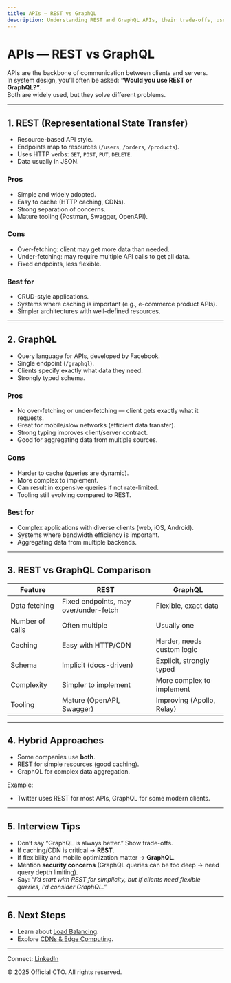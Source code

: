 ```yaml
---
title: APIs — REST vs GraphQL
description: Understanding REST and GraphQL APIs, their trade-offs, use cases, and interview tips for high-level design.
---
```


# APIs — REST vs GraphQL

APIs are the backbone of communication between clients and servers.  
In system design, you’ll often be asked: **“Would you use REST or GraphQL?”**.  
Both are widely used, but they solve different problems.

---

## 1. REST (Representational State Transfer)

- Resource-based API style.  
- Endpoints map to resources (`/users`, `/orders`, `/products`).  
- Uses HTTP verbs: `GET`, `POST`, `PUT`, `DELETE`.  
- Data usually in JSON.  

### Pros
- Simple and widely adopted.  
- Easy to cache (HTTP caching, CDNs).  
- Strong separation of concerns.  
- Mature tooling (Postman, Swagger, OpenAPI).  

### Cons
- Over-fetching: client may get more data than needed.  
- Under-fetching: may require multiple API calls to get all data.  
- Fixed endpoints, less flexible.  

### Best for
- CRUD-style applications.  
- Systems where caching is important (e.g., e-commerce product APIs).  
- Simpler architectures with well-defined resources.  

---

## 2. GraphQL

- Query language for APIs, developed by Facebook.  
- Single endpoint (`/graphql`).  
- Clients specify exactly what data they need.  
- Strongly typed schema.  

### Pros
- No over-fetching or under-fetching — client gets exactly what it requests.  
- Great for mobile/slow networks (efficient data transfer).  
- Strong typing improves client/server contract.  
- Good for aggregating data from multiple sources.  

### Cons
- Harder to cache (queries are dynamic).  
- More complex to implement.  
- Can result in expensive queries if not rate-limited.  
- Tooling still evolving compared to REST.  

### Best for
- Complex applications with diverse clients (web, iOS, Android).  
- Systems where bandwidth efficiency is important.  
- Aggregating data from multiple backends.  

---

## 3. REST vs GraphQL Comparison

| Feature         | REST                     | GraphQL                  |
|-----------------|--------------------------|--------------------------|
| Data fetching   | Fixed endpoints, may over/under-fetch | Flexible, exact data |
| Number of calls | Often multiple            | Usually one               |
| Caching         | Easy with HTTP/CDN       | Harder, needs custom logic |
| Schema          | Implicit (docs-driven)   | Explicit, strongly typed  |
| Complexity      | Simpler to implement     | More complex to implement |
| Tooling         | Mature (OpenAPI, Swagger)| Improving (Apollo, Relay) |

---

## 4. Hybrid Approaches

- Some companies use **both**.  
- REST for simple resources (good caching).  
- GraphQL for complex data aggregation.  

Example:  
- Twitter uses REST for most APIs, GraphQL for some modern clients.  

---

## 5. Interview Tips

- Don’t say “GraphQL is always better.” Show trade-offs.  
- If caching/CDN is critical → **REST**.  
- If flexibility and mobile optimization matter → **GraphQL**.  
- Mention **security concerns** (GraphQL queries can be too deep → need query depth limiting).  
- Say: *“I’d start with REST for simplicity, but if clients need flexible queries, I’d consider GraphQL.”*  

---

## 6. Next Steps

- Learn about [Load Balancing](/sections/hld/networking/load-balancing.md).  
- Explore [CDNs & Edge Computing](/sections/hld/networking/cdns-edge.md).  

---

<footer>
  <p>Connect: <a href="https://www.linkedin.com/in/ravi-shankar-a725b0225/">LinkedIn</a></p>
  <p>&copy; 2025 Official CTO. All rights reserved.</p>
</footer>

